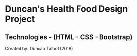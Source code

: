 # Duncan's Health Food Design Project 

## Technologies - (HTML - CSS - Bootstrap)

Created by: Duncan Talbot (2018)
